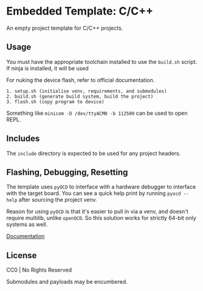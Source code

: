 # Embedded Template: C/C++

An empty project template for C/C++ projects.

## Usage

You must have the appropriate toolchain installed to use the `build.sh` script. If ninja is installed, it will be used

For nuking the device flash, refer to official documentation.

```
1. setup.sh (initialise venv, requirements, and submodules)
2. build.sh (generate build system, build the project)
3. flash.sh (copy program to device)
```

Something like `minicom -D /dev/ttyACM0 -b 112500` can be used to open REPL.

## Includes

The `include` directory is expected to be used for any project headers.

## Flashing, Debugging, Resetting

The template uses `pyOCD` to interface with a hardware debugger to interface with the target board.
You can see a quick help print by running `pyocd --help` after sourcing the project venv.

Reason for using `pyOCD` is that it's easier to pull in via a venv, and doesn't require multilib, unlike
`openOCD`. So this solution works for strictly 64-bit only systems as well.

[Documentation](https://pyocd.io/docs/index)

## License

CC0 | No Rights Reserved

Submodules and payloads may be encumbered.

